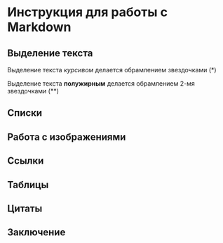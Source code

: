 # Инструкция для работы с Markdown
## Выделение текста
Выделение текста *курсивом* делается обрамлением звездочками (*)

Выделение текста **полужирным** делается обрамлением 2-мя звездочками (**)
 
## Списки
## Работа с изображениями
## Ссылки
## Таблицы
## Цитаты
## Заключение
